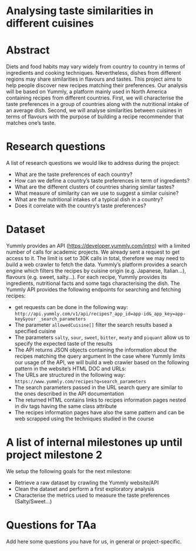 # Analysing taste similarities in different cuisines

# Abstract
Diets and food habits may vary widely from country to country in terms of ingredients and cooking techniques. Nevertheless, dishes from different regions may share similarities in flavours and tastes. This project aims to help people discover new recipes matching their preferences. Our analysis will be based on Yummly, a platform mainly used in North America containing recipes from different countries. First, we will characterise the taste preferences in a group of countries along with the nutritional intake of an average dish. Second, we will analyse similarities between cuisines in terms of flavours with the purpose of building a recipe recommender that matches one’s taste.

# Research questions
A list of research questions we would like to address during the project:
- What are the taste preferences of each country?
- How can we define a country’s taste preferences in term of ingredients?
- What are the different clusters of countries sharing similar tastes?
- What measure of similarity can we use to suggest a similar cuisine?
- What are the nutritional intakes of a typical dish in a country?
- Does it correlate with the country’s taste preferences?

# Dataset
Yummly provides an API (https://developer.yummly.com/intro) with a limited number of calls for academic projects. We already sent a request to get access to it. The limit is set to 30K calls in total, therefore we may need to build a web crawler to fetch the data.
Yummly’s platform provides a search engine which filters the recipes by cuisine origin (e.g. Japanese, Italian…), flavours (e.g. sweet, salty…). For each recipe, Yummly provides its ingredients, nutritional facts and some tags characterising the dish.
The Yummly API provides  the following endpoints for searching and fetching recipes:
- get requests can be done in the following way: `http://api.yummly.com/v1/api/recipes?_app_id=app-id&_app_key=app-key&your _search_parameters`
- The parameter `allowedCuisine[]` filter the search results based a specified cuisine
- The parameters `salty`, `sour`, `sweet`, `bitter`, `meaty` and `piquant` allow us to specify the expected taste of the results
- The API returns JSON objects containing the information about the recipes matching the query argument
In the case where Yummly limits our usage of the API, we will build a web crawler based on the following pattern in the website’s HTML DOC and URLs:
- The URLs are structured in the following way: `https://www.yummly.com/recipes?q=search_parameters`
- The search parameters passed in the URL search query are similar to the ones described in the API documentation
- The returned HTML contains links to recipes information pages nested in div tags having the same class attribute
- The recipes information pages have also the same pattern and can be web scrapped using the techniques studied in the course 

# A list of internal milestones up until project milestone 2
We setup the following goals for the next milestone:
- Retrieve a raw dataset by crawling the Yummly website/API
- Clean the dataset and perform a first exploratory analysis
- Characterise the metrics used to measure the taste preferences (Salty/Sweet…)

# Questions for TAa
Add here some questions you have for us, in general or project-specific.
